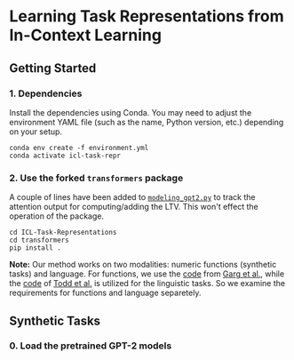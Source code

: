 # Learning Task Representations from In-Context Learning

## Getting Started

### 1. Dependencies
Install the dependencies using Conda. You may need to adjust the environment YAML file (such as the name, Python version, etc.) depending on your setup.
```
conda env create -f environment.yml
conda activate icl-task-repr
```

### 2. Use the forked ``transformers`` package 

A couple of lines have been added to [``modeling_gpt2.py``](https://github.com/huggingface/transformers/blob/main/src/transformers/models/gpt2/modeling_gpt2.py) to track the attention output for computing/adding the LTV. This won't effect the operation of the package. 
```
cd ICL-Task-Representations
cd transformers
pip install .
```

**Note:** Our method works on two modalities: numeric functions (synthetic tasks) and language. For functions, we use the [code](https://github.com/dtsip/in-context-learning) from [Garg et al.](https://arxiv.org/abs/2208.01066), while the [code](https://github.com/ericwtodd/function_vectors) of [Todd et al.](https://functions.baulab.info/) is utilized for the linguistic tasks. So we examine the requirements for functions and language separetely. 


## Synthetic Tasks
### 0. Load the pretrained GPT-2 models

